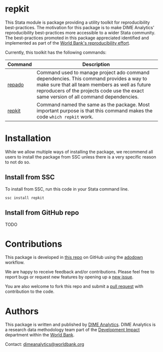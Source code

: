 # repkit

This Stata module is package providing a utility toolkit
for reproducibility best-practices.
The motivation for this package is to make DIME Analytics'
reproducibility best-practices more accessible to a wider Stata community.
The best-practices promoted in this package appreciated
identified and implemented as part of the
[World Bank's reproducibility effort](https://reproducibility.worldbank.org/).

Currently, this toolkit has the following commands:

| Command | Description |
| --- | --- |
| [repado](https://dime-worldbank.github.io/repkit/reference/repado.html) | Command used to manage project ado command dependencies. This command provides a way to make sure that all team members as well as future reproducers of the projects code use the exact same version of all command dependencies. |
| [repkit](https://dime-worldbank.github.io/repkit/reference/repkit.html) | Command named the same as the package. Most important purpose is that this command makes the code `which repkit` work. |

# Installation

While we allow multiple ways of installing the package,
we recommend all users to install the package from SSC
unless there is a very specific reason to not do so.

## Install from SSC

To install from SSC, run this code in your Stata command line.

```
ssc install repkit
```

## Install from GitHub repo

TODO

# Contributions

This package is developed in
[this repo](https://github.com/dime-worldbank/repkit)
on GitHub using the [adodown](https://github.com/lsms-worldbank/adodown) workflow.

We are happy to receive feedback and/or contributions.
Please feel free to report bugs or request new features
by opening up a
[new issue](https://github.com/dime-worldbank/repkit/issues).

You are also welcome to fork this repo and submit a
[pull request](https://github.com/dime-worldbank/repkit/pulls)
with contribution to the code.

# Authors

This package is written and published by
[DIME Analytics](https://www.worldbank.org/en/research/dime/data-and-analytics).
DIME Analytics is a research data methodology team part of the
[Development Impact](https://www.worldbank.org/en/research/dime)
department within the [World Bank](https://www.worldbank.org/).

Contact: dimeanalytics@worldbank.org

